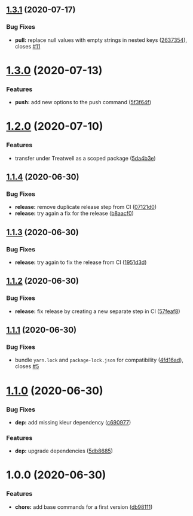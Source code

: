 ## [1.3.1](https://github.com/treatwell/wti/compare/v1.3.0...v1.3.1) (2020-07-17)


### Bug Fixes

* **pull:** replace null values with empty strings in nested keys ([2637354](https://github.com/treatwell/wti/commit/2637354a0bbaa44acb6179476f1c3b020f8a8f43)), closes [#11](https://github.com/treatwell/wti/issues/11)

# [1.3.0](https://github.com/treatwell/wti/compare/v1.2.0...v1.3.0) (2020-07-13)


### Features

* **push:** add new options to the push command ([5f3f64f](https://github.com/treatwell/wti/commit/5f3f64fd1f30754ad47a28263b283ec4e9f50360))

# [1.2.0](https://github.com/treatwell/wti/compare/v1.1.4...v1.2.0) (2020-07-10)


### Features

* transfer under Treatwell as a scoped package ([5da4b3e](https://github.com/treatwell/wti/commit/5da4b3ef43abf98e7cea0aaa57b1e65542d6cfca))

## [1.1.4](https://github.com/Pegase745/wti/compare/v1.1.3...v1.1.4) (2020-06-30)


### Bug Fixes

* **release:** remove duplicate release step from CI ([07121d0](https://github.com/Pegase745/wti/commit/07121d0400a026a233d027769e087738874d7fa3))
* **release:** try again a fix for the release ([b8aacf0](https://github.com/Pegase745/wti/commit/b8aacf093f8a753e8ed46c62d55187c04dca9def))

## [1.1.3](https://github.com/Pegase745/wti/compare/v1.1.2...v1.1.3) (2020-06-30)


### Bug Fixes

* **release:** try again to fix the release from CI ([1951d3d](https://github.com/Pegase745/wti/commit/1951d3d0023d47dda40daafdf8cb3e2b621c8310))

## [1.1.2](https://github.com/Pegase745/wti/compare/v1.1.1...v1.1.2) (2020-06-30)


### Bug Fixes

* **release:** fix release by creating a new separate step in CI ([57feaf8](https://github.com/Pegase745/wti/commit/57feaf88b4fcae455ad3b8d624ced8925bbb5c4a))

## [1.1.1](https://github.com/Pegase745/wti/compare/v1.1.0...v1.1.1) (2020-06-30)


### Bug Fixes

* bundle `yarn.lock` and `package-lock.json` for compatibility ([4fd16ad](https://github.com/Pegase745/wti/commit/4fd16adaa23ffbf6fe666512b33fc41953b3944c)), closes [#5](https://github.com/Pegase745/wti/issues/5)

# [1.1.0](https://github.com/Pegase745/wti/compare/v1.0.0...v1.1.0) (2020-06-30)


### Bug Fixes

* **dep:** add missing kleur dependency ([c690977](https://github.com/Pegase745/wti/commit/c69097797058ecb51f46437db49d010493d0b3af))


### Features

* **dep:** upgrade dependencies ([5db8685](https://github.com/Pegase745/wti/commit/5db8685e0bebb8b3c156a8c6b4225baeabe4be9a))

# 1.0.0 (2020-06-30)


### Features

* **chore:** add base commands for a first version ([db98111](https://github.com/Pegase745/wti/commit/db98111d6226defba271ebee13055a9d7980a117))
